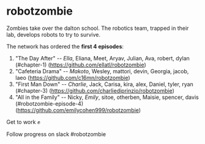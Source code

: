 # robotzombie

Zombies take over the dalton school. The robotics team, trapped in their lab, develops robots to try to survive.

The network has ordered the **first 4 episodes**:

1.  "The Day After" -- *Ella*, Eliana, Meet, Aryav, Julian, Ava, robert, dylan  (#chapter-1)
        (https://github.com/ellatl/robotzombie)
2.  "Cafeteria Drama" -- *Makoto*, Wesley, mattori, devin, Georgia, jacob, laeo 
        (https://github.com/c16mn/robotzombie)
3.  "First Man Down" -- *Charlie*, Jack, Carisa, kira, alex, Daniel, tyler, ryan (#chapter-3)
        (https://github.com/charliediprinzio/robotzombie)
4.  "All in the Family" -- Nicky, *Emily*, sitoe, otherben, Maisie, spencer, davis (#robotzombie-episode-4)
        (https://github.com/emilycohen999/robotzombie)

Get to work :fist: 

Follow progress on slack #robotzombie
